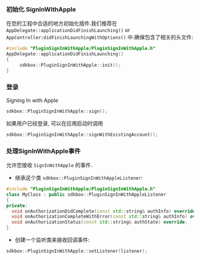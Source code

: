 ### 初始化 SignInWithApple
在您的工程中合适的地方初始化插件.我们推荐在 `AppDelegate::applicationDidFinishLaunching()` or `AppController:didFinishLaunchingWithOptions()` 中.确保包含了相关的头文件:
```cpp
#include "PluginSignInWithApple/PluginSignInWithApple.h"
AppDelegate::applicationDidFinishLaunching()
{
     sdkbox::PluginSignInWithApple::init();
}
```

### 登录

Signing In with Apple

```cpp
sdkbox::PluginSignInWithApple::sign();
```

如果用户已经登录, 可以在应用启动时调用

```cpp
sdkbox::PluginSignInWithApple::signWithExistingAccount();
```

### 处理SignInWithApple事件
允许您接收 `SignInWithApple` 的事件.


* 继承这个类 `sdkbox::PluginSignInWithAppleListener`:
```cpp
#include "PluginSignInWithApple/PluginSignInWithApple.h"
class MyClass : public sdkbox::PluginSignInWithAppleListener
{
private:
  void onAuthorizationDidComplete(const std::string& authInfo) override;
  void onAuthorizationCompleteWithError(const std::string& authInfo) override;
  void onAuthorizationStatus(const std::string& authState) override;
}
```

* 创建一个监听类来接收回调事件:
```cpp
sdkbox::PluginSignInWithApple::setListener(listener);
```

